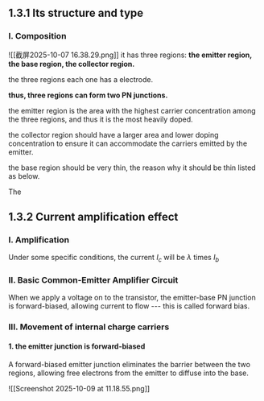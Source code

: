 
## 1.3.1  Its structure and type

### I. Composition 

![[截屏2025-10-07 16.38.29.png]]
it has three regions: **the emitter region, the base region, the collector  region.**

the three regions each one has a electrode.

**thus, three regions can form two PN junctions.**



the emitter region is the area with the highest carrier concentration among the three regions, and thus it is the most heavily doped.

the collector region should have a larger area and lower doping concentration to ensure it can accommodate the carriers emitted by the emitter.

the base region should be very thin, the reason why it should be thin listed as below.

The 


## 1.3.2 Current amplification effect

### I. Amplification

Under some specific conditions, the current $I_c$ will be $\lambda$  times $I_b$

### II. Basic Common-Emitter Amplifier Circuit

When we apply a voltage on to the transistor, the emitter-base PN junction is forward-biased, allowing current to flow --- this is called forward bias.

### III. **Movement of internal charge carriers**


#### 1. the emitter junction is forward-biased

A forward-biased emitter junction eliminates the barrier between the two regions, allowing free electrons from the emitter to diffuse into the base.

![[Screenshot 2025-10-09 at 11.18.55.png]]